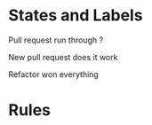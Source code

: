 # States and Labels
 
Pull request run through ?

New pull request does it work

Refactor won everything
# Rules

